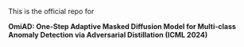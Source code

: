 This is the official repo for

**OmiAD: One-Step Adaptive Masked Diffusion Model for Multi-class Anomaly Detection via Adversarial Distillation (ICML 2024)**
